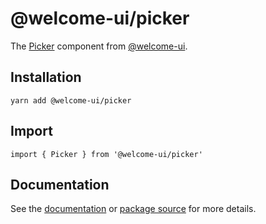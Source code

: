 # @welcome-ui/picker

The [Picker](http://welcome-ui.com/fields/picker) component from [@welcome-ui](http://welcome-ui.com).

## Installation

    yarn add @welcome-ui/picker

## Import

    import { Picker } from '@welcome-ui/picker'

## Documentation

See the [documentation](http://welcome-ui.com/fields/picker) or [package source](https://github.com/WTTJ/welcome-ui/tree/master/packages/Picker) for more details.
